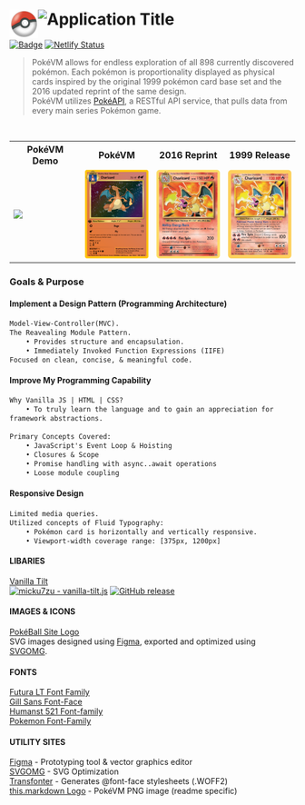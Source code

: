 # ![Application Title](https://fontmeme.com/permalink/211102/9fbe96f6795f1efd2ced02ad9dae1756.png) <img class="site-logo" src="./resources/img/pokeball.png" alt="pokeball-img" height="50" align="left">
[![Badge](https://dkkvuysm0n0p.runkit.sh)](https://pokevm.netlify.app)
[![Netlify Status](https://api.netlify.com/api/v1/badges/fde35762-58ae-48a5-8678-722cf4ce28c4/deploy-status)](https://app.netlify.com/sites/pokevm/deploys)

> PokéVM allows for endless exploration of all 898 currently discovered pokémon. Each pokémon is proportionality displayed as physical cards inspired by the original 1999 pokémon card base set and the 2016 updated reprint of the same design.<br>
> PokéVM utilizes [PokéAPI](https://pokeapi.co/), a RESTful API service, that pulls data from every main series Pokémon game.

<br>

<table>
    <tr style="font-size:16px">
        <th style="text-align:center">PokéVM Demo</th>
        <th style="text-align:center">PokéVM</th>
        <th style="text-align:center">2016 Reprint</th>
        <th style="text-align:center">1999 Release</th>
    </tr>
    <tr>
        <td style="width:25%"><img src="./resources/gif/pokeVM-demo.gif"></td>
        <td style="width:25%"><img src="./resources/img/charizard-pokevm.png"></td>
        <td style="width:25%"><img src="./resources/img/charizard2016.png"></td>
        <td style="width:25%"><img src="./resources/img/charizard1999.png"></td>
    </tr>
</table>


### Goals & Purpose
#### Implement a Design Pattern (Programming Architecture)
```text
Model-View-Controller(MVC).
The Reavealing Module Pattern.
    • Provides structure and encapsulation.
    • Immediately Invoked Function Expressions (IIFE)
Focused on clean, concise, & meaningful code.
```

#### Improve My Programming Capability
```text
Why Vanilla JS | HTML | CSS?
    • To truly learn the language and to gain an appreciation for framework abstractions.

Primary Concepts Covered:
    • JavaScript's Event Loop & Hoisting
    • Closures & Scope
    • Promise handling with async..await operations
    • Loose module coupling
```

#### Responsive Design
```text
Limited media queries.
Utilized concepts of Fluid Typography:
    • Pokémon card is horizontally and vertically responsive.
    • Viewport-width coverage range: [375px, 1200px]
```

#### LIBARIES
[Vanilla Tilt](https://micku7zu.github.io/vanilla-tilt.js/)<br>
<a href="https://github.com/micku7zu/vanilla-tilt.js"><img src="https://img.shields.io/static/v1?label=micku7zu&message=vanilla-tilt.js&color=blue&logo=github" alt="micku7zu - vanilla-tilt.js"></a>
<a href="https://github.com/micku7zu/vanilla-tilt.js/releases/"><img src="https://img.shields.io/github/release/micku7zu/vanilla-tilt.js?include_prereleases=&sort=semver&color=blue" alt="GitHub release"></a>

#### IMAGES & ICONS
[PokéBall Site Logo](https://www.pngegg.com/en/png-wnotu)<br>
SVG images designed using [Figma](https://www.figma.com/), exported and optimized using [SVGOMG](https://jakearchibald.github.io/svgomg/).
#### FONTS
[Futura LT Font Family](https://www.cufonfonts.com/font/futura-lt)<br>
[Gill Sans Font-Face](https://www.cufonfonts.com/font/gill-sans-std)<br>
[Humanst 521 Font-family](https://freefontsdownload.net/free-humanst521-bt-font-30991.htm)<br>
[Pokemon Font-Family](https://fontmeme.com/fonts/pokmon-font/)
#### UTILITY SITES
[Figma](https://www.figma.com/) - Prototyping tool & vector graphics editor<br>
[SVGOMG](https://jakearchibald.github.io/svgomg/) - SVG Optimization<br>
[Transfonter](https://transfonter.org/) - Generates @font-face stylesheets (.WOFF2)<br>
[this.markdown Logo](https://fontmeme.com/pokemon-font/) - PokéVM PNG image (readme specific)

